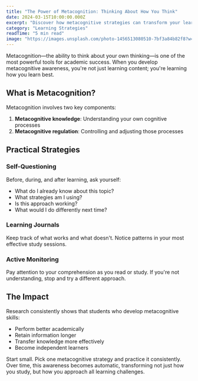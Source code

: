 ```yaml
---
title: "The Power of Metacognition: Thinking About How You Think"
date: 2024-03-15T10:00:00.000Z
excerpt: "Discover how metacognitive strategies can transform your learning process and unlock your academic potential."
category: "Learning Strategies"
readTime: "5 min read"
image: "https://images.unsplash.com/photo-1456513080510-7bf3a84b82f8?w=800&q=80"
---
```


Metacognition—the ability to think about your own thinking—is one of the most powerful tools for academic success. When you develop metacognitive awareness, you're not just learning content; you're learning how you learn best.

## What is Metacognition?

Metacognition involves two key components:
1. **Metacognitive knowledge**: Understanding your own cognitive processes
2. **Metacognitive regulation**: Controlling and adjusting those processes

## Practical Strategies

### Self-Questioning
Before, during, and after learning, ask yourself:
- What do I already know about this topic?
- What strategies am I using?
- Is this approach working?
- What would I do differently next time?

### Learning Journals
Keep track of what works and what doesn't. Notice patterns in your most effective study sessions.

### Active Monitoring
Pay attention to your comprehension as you read or study. If you're not understanding, stop and try a different approach.

## The Impact

Research consistently shows that students who develop metacognitive skills:
- Perform better academically
- Retain information longer
- Transfer knowledge more effectively
- Become independent learners

Start small. Pick one metacognitive strategy and practice it consistently. Over time, this awareness becomes automatic, transforming not just how you study, but how you approach all learning challenges.
